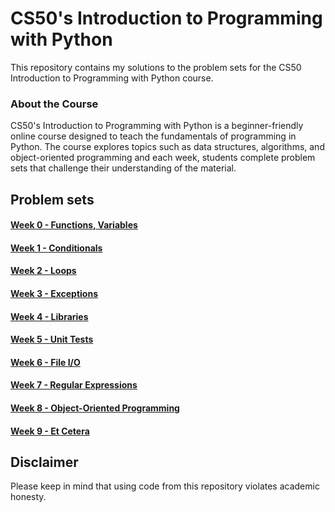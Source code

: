 # CS50's Introduction to Programming with Python
This repository contains my solutions to the problem sets for the CS50 Introduction to Programming with Python course.

### About the Course
CS50's Introduction to Programming with Python is a beginner-friendly online course designed to teach the fundamentals of programming in Python. The course explores topics such as data structures, algorithms, and object-oriented programming and each week, students complete problem sets that challenge their understanding of the material.
## Problem sets
#### [Week 0 - Functions, Variables](./Week%200/)
#### [Week 1 - Conditionals](./Week%201)
#### [Week 2 - Loops](./Week%202)
#### [Week 3 - Exceptions](./Week%203)
#### [Week 4 - Libraries](./Week%204)
#### [Week 5 - Unit Tests](./Week%205)
#### [Week 6 - File I/O](./Week%206)
#### [Week 7 - Regular Expressions](./Week%207)
#### [Week 8 - Object-Oriented Programming](./Week%208)
#### [Week 9 - Et Cetera](./Week%209) 

## Disclaimer
Please keep in mind that using code from this repository violates academic honesty.
